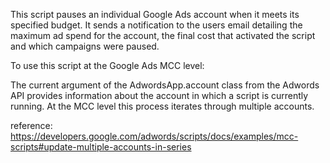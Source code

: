 This script pauses an individual Google Ads account when it meets its specified budget. It sends a notification to 
the users email detailing the maximum ad spend for the account, the final cost that activated the script and 
which campaigns were paused.

To use this script at the Google Ads MCC level:

The current argument of the AdwordsApp.account class from the Adwords API provides information about the account in 
which a script is currently running. At the MCC level this process iterates through multiple accounts.

reference: https://developers.google.com/adwords/scripts/docs/examples/mcc-scripts#update-multiple-accounts-in-series
